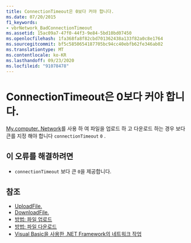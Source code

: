 ```yaml
---
title: ConnectionTimeout은 0보다 커야 합니다.
ms.date: 07/20/2015
f1_keywords:
- vbrNetwork_BadConnectionTimeout
ms.assetid: 15ac09a7-47f0-44f3-9e84-5bd10bd07450
ms.openlocfilehash: 1fa368fa8f82cbd701362438a133f82a0c8e1764
ms.sourcegitcommit: bf5c5850654187705bc94cc40ebfb62fe346ab02
ms.translationtype: MT
ms.contentlocale: ko-KR
ms.lasthandoff: 09/23/2020
ms.locfileid: "91078478"
---
```

# <a name="the-connectiontimeout-must-be-greater-than-0"></a>ConnectionTimeout은 0보다 커야 합니다.

[My.computer. Network](xref:Microsoft.VisualBasic.Devices.Network)를 사용 하 여 파일을 업로드 하 고 다운로드 하는 경우 보다 큰를 지정 해야 합니다 `connectionTimeout` `0` .  
  
## <a name="to-correct-this-error"></a>이 오류를 해결하려면  
  
- `connectionTimeout` 보다 큰 `0`을 제공합니다.  
  
## <a name="see-also"></a>참조

- [UploadFile.](xref:Microsoft.VisualBasic.Devices.Network.UploadFile%2A)
- [DownloadFile.](xref:Microsoft.VisualBasic.Devices.Network.DownloadFile%2A)
- [방법: 파일 업로드](../developing-apps/programming/computer-resources/how-to-upload-a-file.md)
- [방법: 파일 다운로드](../developing-apps/programming/computer-resources/how-to-download-a-file.md)
- [Visual Basic을 사용한 .NET Framework의 네트워크 작업](/previous-versions/visualstudio/visual-studio-2010/ms172756(v=vs.100))
